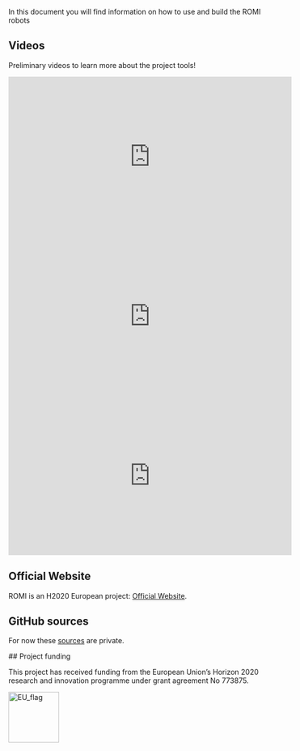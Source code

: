 In this document you will find information on how to use and build the ROMI robots

## Videos

Preliminary videos to learn more about the project tools!

<iframe width="560" height="315" src="https://www.youtube.com/embed/4XBq29rmo5E" frameborder="0" allow="accelerometer; autoplay; clipboard-write; encrypted-media; gyroscope; picture-in-picture" allowfullscreen></iframe>
<iframe width="560" height="315" src="https://www.youtube.com/embed/_5Zw77hQ8Sc" frameborder="0" allow="accelerometer; autoplay; clipboard-write; encrypted-media; gyroscope; picture-in-picture" allowfullscreen></iframe>
<iframe width="560" height="315" src="https://www.youtube.com/embed/LIaqyoqhnjU" frameborder="0" allow="accelerometer; autoplay; clipboard-write; encrypted-media; gyroscope; picture-in-picture" allowfullscreen></iframe>

## Official Website
ROMI is an H2020 European project: [Official Website](https://romi-project.eu/).

## GitHub sources
For now these [sources](https://github.com/romi) are private.

## Project funding

This project has received funding from the European Union’s Horizon 2020 research and innovation programme under grant agreement No 773875.

<img src="https://romi-project.eu/wp-content/themes/romi/assets/images/eu_flag.svg" alt="EU_flag" title="European Flag" height="100" />
